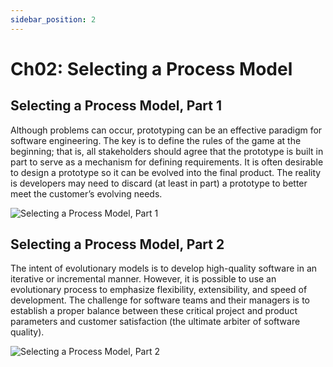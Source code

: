 ```yaml
---
sidebar_position: 2
---
```


# Ch02: Selecting a Process Model


## Selecting a Process Model, Part 1

Although problems can occur, prototyping can be an effective paradigm for software engineering. The key is to define the rules of the game at the beginning; that is, all stakeholders should agree that the prototype is built in part to serve as a mechanism for defining requirements. It is often desirable to design a prototype so it can be evolved into the final product. The reality is developers may need to discard (at least in part) a prototype to better meet the customer’s evolving needs. 

![Selecting a Process Model, Part 1](/img/safehome/sh02-1.jpg)


## Selecting a Process Model, Part 2

The intent of evolutionary models is to develop high-quality software in an iterative or incremental manner. However, it is possible to use an evolutionary process to emphasize flexibility, extensibility, and speed of development. The challenge for software teams and their managers is to establish a proper balance between these critical project and product parameters and customer satisfaction (the ultimate arbiter of software quality). 

![Selecting a Process Model, Part 2](/img/safehome/sh02-2.jpg)